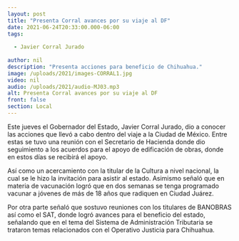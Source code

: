 ```yaml
---
layout: post
title: "Presenta Corral avances por su viaje al DF"
date: 2021-06-24T20:33:00.000-06:00
tags:
  
  - Javier Corral Jurado
  
author: nil
description: "Presenta acciones para beneficio de Chihuahua."
image: /uploads/2021/images-CORRAL1.jpg
video: nil
audio: /uploads/2021/audio-MJ03.mp3
alt: Presenta Corral avances por su viaje al DF
front: false
section: Local
---
```


Este jueves el Gobernador del Estado, Javier Corral Jurado, dio a conocer las acciones que llevó a cabo dentro del viaje a la Ciudad de México. Entre estas se tuvo una reunión con el Secretario de Hacienda donde dio seguimiento a los acuerdos para el apoyo de edificación de obras, donde en estos días se recibirá el apoyo.

Así como un acercamiento con la titular de la Cultura a nivel nacional, la cual se le hizo la invitación para asistir al estado. Asimismo señaló que en materia de vacunación logró que en dos semanas se tenga programado vacunar a jóvenes de más de 18 años que radiquen en Ciudad Juárez.

Por otra parte señaló que sostuvo reuniones con los titulares de BANOBRAS así como el SAT, donde logró avances para el beneficio del estado, señalando que en el tema del Sistema de Administración Tributaria se trataron temas relacionados con el Operativo Justicia para Chihuahua.
